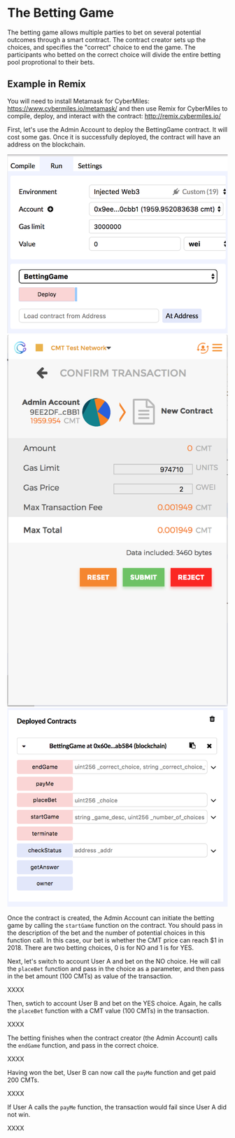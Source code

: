 # The Betting Game

The betting game allows multiple parties to bet on several potential outcomes through a smart contract. The contract creator
sets up the choices, and specifies the "correct" choice to end the game. The participants who betted on the correct choice
will divide the entire betting pool proprotional to their bets.

## Example in Remix

You will need to install Metamask for CyberMiles: https://www.cybermiles.io/metamask/ and then use Remix for CyberMiles to compile, deploy, and interact with the contract: http://remix.cybermiles.io/

First, let's use the Admin Account to deploy the BettingGame contract. It will cost some gas.
Once it is successfully deployed, the contract will have an address on the blockchain.

![Deploy](images/deploy01.png?raw=true&s=250)
![Deploy](images/deploy02.png?raw=true&s=250)
![Deploy](images/deploy03.png?raw=true&s=250)

Once the contract is created, the Admin Account can initiate the betting game by calling the 
`startGame` function on the contract. You should pass in the description of the bet and
the number of potential choices in this function call. In this case, our bet is whether the
CMT price can reach $1 in 2018. There are two betting choices, 0 is for NO and 1 is for YES.



Next, let's switch to account User A and bet on the NO choice. He will call the `placeBet` function
and pass in the choice as a parameter, and then pass in the bet amount (100 CMTs) 
as value of the transaction.

XXXX

Then, swtich to account User B and bet on the YES choice. Again, he calls the `placeBet` function
with a CMT value (100 CMTs) in the transaction.

XXXX

The betting finishes when the contract creator (the Admin Account) calls the `endGame` function, and
pass in the correct choice.

XXXX

Having won the bet, User B can now call the `payMe` function and get paid 200 CMTs.

XXXX

If User A calls the `payMe` function, the transaction would fail since User A did not win.

XXXX



